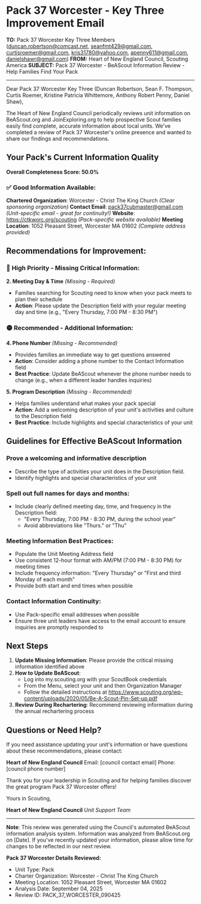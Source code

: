 # Pack 37 Worcester - Key Three Improvement Email

**TO:** Pack 37 Worcester Key Three Members (duncan.robertson@comcast.net, seanfmt429@gmail.com, curtisroemer@gmail.com, kris31780@yahoo.com, apenny611@gmail.com, danielshawr@gmail.com)
**FROM:** Heart of New England Council, Scouting America
**SUBJECT:** Pack 37 Worcester - BeAScout Information Review - Help Families Find Your Pack

---

Dear Pack 37 Worcester Key Three (Duncan Robertson, Sean F. Thompson, Curtis  Roemer, Kristine Patricia Whittemore, Anthony Robert Penny, Daniel  Shaw),

The Heart of New England Council periodically reviews unit information on BeAScout.org and JoinExploring.org to help prospective Scout families easily find complete, accurate information about local units. We've completed a review of Pack 37 Worcester's online presence and wanted to share our findings and recommendations.

## Your Pack's Current Information Quality

**Overall Completeness Score: 50.0%**

### ✅ **Good Information Available:**
**Chartered Organization**: Worcester - Christ The King Church *(Clear sponsoring organization)*
**Contact Email**: pack37cubmaster@gmail.com *(Unit-specific email - great for continuity!)*
**Website**: https://ctkworc.org/scouting *(Pack-specific website available)*
**Meeting Location**: 1052 Pleasant Street, Worcester MA 01602 *(Complete address provided)*

## Recommendations for Improvement:

### 🔴 **High Priority - Missing Critical Information:**

**2. Meeting Day & Time** *(Missing - Required)*
- Families searching for Scouting need to know when your pack meets to plan their schedule
- **Action**: Please update the Description field with your regular meeting day and time (e.g., "Every Thursday, 7:00 PM - 8:30 PM")

### 🟡 **Recommended - Additional Information:**

**4. Phone Number** *(Missing - Recommended)*
- Provides families an immediate way to get questions answered
- **Action**: Consider adding a phone number to the Contact Information field
- **Best Practice**: Update BeAScout whenever the phone number needs to change (e.g., when a different leader handles inquiries)

**5. Program Description** *(Missing - Recommended)*
- Helps families understand what makes your pack special
- **Action**: Add a welcoming description of your unit's activities and culture to the Description field
- **Best Practice**: Include highlights and special characteristics of your unit

## Guidelines for Effective BeAScout Information

### **Prove a welcoming and informative description**
- Describe the type of activities your unit does in the Description field.
- Identify highlights and special characteristics of your unit

### **Spell out full names for days and months:**
- Include clearly defined meeting day, time, and frequency in the Description field:
  - "Every Thursday, 7:00 PM - 8:30 PM, during the school year"
  - Avoid abbreviations like "Thurs." or "Thu"

### **Meeting Information Best Practices:**
- Populate the Unit Meeting Address field
- Use consistent 12-hour format with AM/PM (7:00 PM - 8:30 PM) for meeting times
- Include frequency information: "Every Thursday" or "First and third Monday of each month"
- Provide both start and end times when possible

### **Contact Information Continuity:**
- Use Pack-specific email addresses when possible
- Ensure three unit leaders have access to the email account to ensure inquiries are promptly responded to

## Next Steps

1. **Update Missing Information**: Please provide the critical missing information identified above
2. **How to Update BeAScout**: 
   - Log into my.scouting.org with your ScoutBook credentials
   - From the Menu, select your unit and then Organization Manager
   - Follow the detailed instructions at
     https://www.scouting.org/wp-content/uploads/2020/05/Be-A-Scout-Pin-Set-up.pdf
3. **Review During Rechartering**: Recommend reviewing information during the annual rechartering process

## Questions or Need Help?

If you need assistance updating your unit's information or have questions about these recommendations, please contact:

**Heart of New England Council**
Email: [council contact email]
Phone: [council phone number]

Thank you for your leadership in Scouting and for helping families discover the great program Pack 37 Worcester offers!

Yours in Scouting,

**Heart of New England Council**
*Unit Support Team*

---

**Note**: This review was generated using the Council's automated BeAScout information analysis system. Information was analyzed from BeAScout.org on [Date]. If you've recently updated your information, please allow time for changes to be reflected in our next review.

**Pack 37 Worcester Details Reviewed:**
- Unit Type: Pack
- Charter Organization: Worcester - Christ The King Church
- Meeting Location: 1052 Pleasant Street, Worcester MA 01602
- Analysis Date: September 04, 2025
- Review ID: PACK_37_WORCESTER_090425